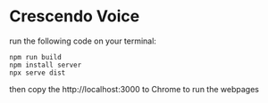 # Crescendo Voice

run the following code on your terminal:

```
npm run build
npm install server
npx serve dist
```

then copy the http://localhost:3000 to Chrome to run the webpages
